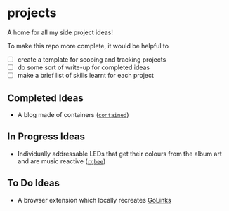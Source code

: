 # projects

A home for all my side project ideas!

To make this repo more complete, it would be helpful to

- [ ] create a template for scoping and tracking projects
- [ ] do some sort of write-up for completed ideas
- [ ] make a brief list of skills learnt for each project

## Completed Ideas

- A blog made of containers ([`contained`](https://github.com/leoriviera/contained))

## In Progress Ideas

- Individually addressable LEDs that get their colours from the album art and are music reactive ([`rgbee`](https://github.com/leoriviera/rgbee))

## To Do Ideas

- A browser extension which locally recreates [GoLinks](https://www.golinks.io/)

